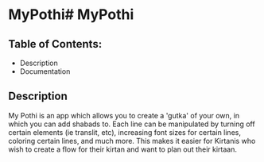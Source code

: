 # MyPothi# MyPothi

## Table of Contents: 
- Description
- Documentation


## Description
My Pothi is an app which allows you to create a 'gutka' of your own, in which you can add shabads to. Each line can be manipulated by turning off certain elements (ie translit, etc), increasing font sizes for certain lines, coloring certain lines, and much more. This makes it easier for Kirtanis who wish to create a flow for their kirtan and want to plan out their kirtaan. 

